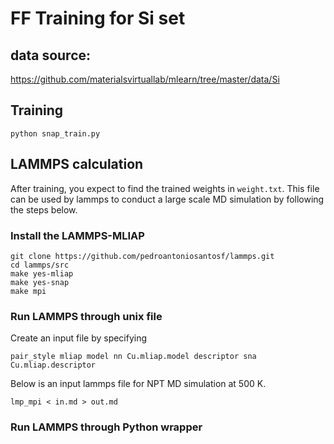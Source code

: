 # FF Training for Si set

## data source:
https://github.com/materialsvirtuallab/mlearn/tree/master/data/Si

## Training
```
python snap_train.py
```

## LAMMPS calculation
After training, you expect to find the trained weights in `weight.txt`. This file can be used by lammps to conduct a large scale MD simulation by following the steps below.

### Install the LAMMPS-MLIAP
```
git clone https://github.com/pedroantoniosantosf/lammps.git
cd lammps/src
make yes-mliap
make yes-snap
make mpi
```

### Run LAMMPS through unix file
Create an input file by specifying 

```
pair_style mliap model nn Cu.mliap.model descriptor sna Cu.mliap.descriptor
```

Below is an input lammps file for NPT MD simulation at 500 K.
```
lmp_mpi < in.md > out.md
```

### Run LAMMPS through Python wrapper
